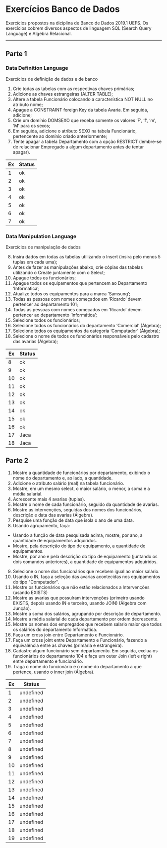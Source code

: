# Exercícios Banco de Dados

Exercícios propostos na diciplina de Banco de Dados 2019.1 UEFS.
Os exercícios cobrem diversos aspectos de linguagem SQL (Search Query Language) e Algebra Relacional.
___

## Parte 1
### Data Definition Language

Exercícios de definição de dados e de banco

1. Crie todas as tabelas com as respectivas chaves primárias;
2. Adicione as chaves estrangeiras (ALTER TABLE);
3. Altere a tabela Funcionário colocando a característica NOT NULL no atributo nome;
4. Apague a CONSTRAINT foreign Key da tabela Avaria. Em seguida, adicione;
5. Crie um domínio DOMSEXO que receba somente os valores ‘F’, ‘f’, ‘m’, ‘M’ para os sexos;
6. Em seguida, adicione o atributo SEXO na tabela Funcionário, pertencente ao domínio criado anteriormente;
7. Tente apagar a tabela Departamento com a opção RESTRICT (lembre-se de relacionar Empregado a algum departamento antes de tentar apagar).

Ex | Status
--- | ---
1 | ok
2 | ok
3 | ok
4 | ok
5 | ok
6 | ok
7 | ok


### Data Manipulation Language

Exercícios de manipulação de dados

8. Insira dados em todas as tabelas utilizando o Insert (insira pelo menos 5 tuplas em cada uma);
9. Antes de fazer as manipulações abaixo, crie cópias das tabelas utilizando o Create juntamente com o Select;
10. Apague todos os funcionários;
11. Apague todos os equipamentos que pertencem ao Departamento ‘Informática’;
12. Atualize todos os equipamentos para a marca ‘Samsung’;
13. Todas as pessoas com nomes começados em ‘Ricardo’ devem pertencer ao departamento 101;
14. Todas as pessoas com nomes começados em ‘Ricardo’ devem pertencer ao departamento ‘Informática’;
15. Selecione todos os funcionários;
16. Selecione todos os funcionários do departamento ‘Comercial’ (Álgebra);
17. Selecione todos os equipamentos da categoria ‘Computador’ (Álgebra);
18. Selecione o nome de todos os funcionários responsáveis pelo cadastro das avarias (Álgebra);

 Ex | Status
--- | ---
  8 | ok
  9 | ok
 10 | ok
 11 | ok
 12 | ok
 13 | ok
 14 | ok
 15 | ok
 16 | ok
 17 | Jaca
 18 | Jaca

## Parte 2

1. Mostre a quantidade de funcionários por departamento, exibindo o nome do departamento e, ao lado, a quantidade.
2. Adicione o atributo salário (real) na tabela funcionário.
3. Mostre, em um mesmo select, o maior salário, o menor, a soma e a média salarial.
4. Acrescente mais 4 avarias (tuplas).
5. Mostre o nome de cada funcionário, seguido da quantidade de avarias.
6. Mostre as intervenções, seguidas dos nomes dos funcionários, descrição e data das avarias (Álgebra).
7. Pesquise uma função de data que isola o ano de uma data.
8. Usando agrupamento, faça:
+ Usando a função de data pesquisada acima, mostre, por ano, a quantidade de equipamentos adquiridos.
+ Mostre, pela descrição do tipo de equipamento, a quantidade de equipamentos.
+ Mostre, por ano e pela descrição do tipo de equipamento (juntando os dois comandos anteriores), a quantidade de equipamentos adquiridos.
9. Selecione o nome dos funcionários que recebem igual ao maior salário.
10. Usando o IN, faça a seleção das avarias acontecidas nos equipamentos do tipo "Computador".
11. Mostre os funcionários que não estão relacionados a Intervenções (usando EXISTS)
12. Mostre as avarias que possuíram intervenções (primeiro usando EXISTS, depois usando IN e terceiro, usando JOIN) (Álgebra com Junção).
13. Mostre a soma dos salários, agrupando por descrição de departamento.
14. Mostre a média salarial de cada departamento por ordem decrescente.
15. Mostre os nomes dos empregados que recebem salario maior que todos os salários do departamento Informática.
16. Faça um cross join entre Departamento e Funcionário.
17. Faça um cross joint entre Departamento e Funcionário, fazendo a equivalência entre as chaves (primária e estrangeira).
18. Cadastre algum funcionário sem departamento. Em seguida, exclua os funcionários do departamento 104 e faça um outer Join (left e right) entre departamento e funcionário.
19. Traga o nome do funcionário e o nome do departamento a que pertence, usando o inner join (Álgebra).

 Ex | Status
--- | ---
  1 | undefined
  2 | undefined
  3 | undefined
  4 | undefined
  5 | undefined
  6 | undefined
  7 | undefined
  8 | undefined
  9 | undefined
 10 | undefined
 11 | undefined
 12 | undefined
 13 | undefined
 14 | undefined
 15 | undefined
 16 | undefined
 17 | undefined
 18 | undefined
 19 | undefined